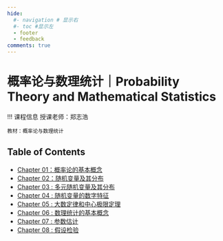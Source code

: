 ```yaml
---
hide:
  #- navigation # 显示右
  #- toc #显示左
  - footer
  - feedback
comments: true
---  
```


# 概率论与数理统计｜Probability Theory and Mathematical Statistics

!!! 课程信息
	授课老师：郑志浩
	
	教材：概率论与数理统计

## Table of Contents

- [Chapter 01：概率论的基本概念](Chapter%201/)
- [Chapter 02：随机变量及其分布](Chapter%202/)
- [Chapter 03 : 多元随机变量及其分布](Chapter%203/)
- [Chapter 04 : 随机变量的数字特征](Chapter%204/)
- [Chapter 05 : 大数定律和中心极限定理](Chapter%205/)
- [Chapter 06 : 数理统计的基本概念](Chapter%206/)
- [Chapter 07 : 参数估计](Chapter%207/)
- [Chapter 08 : 假设检验](Chapter%208/)
